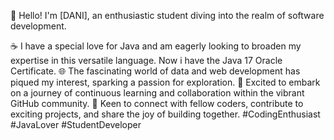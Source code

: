 👋 Hello! I'm [DANI], an enthusiastic student diving into the realm of software development.

☕ I have a special love for Java and am eagerly looking to broaden my expertise in this versatile language. 
Now i have the Java 17 Oracle Certificate.
🌐 The fascinating world of data and web development has piqued my interest, sparking a passion for exploration.
🚀 Excited to embark on a journey of continuous learning and collaboration within the vibrant GitHub community.
🌟 Keen to connect with fellow coders, contribute to exciting projects, and share the joy of building together.
#CodingEnthusiast #JavaLover #StudentDeveloper





